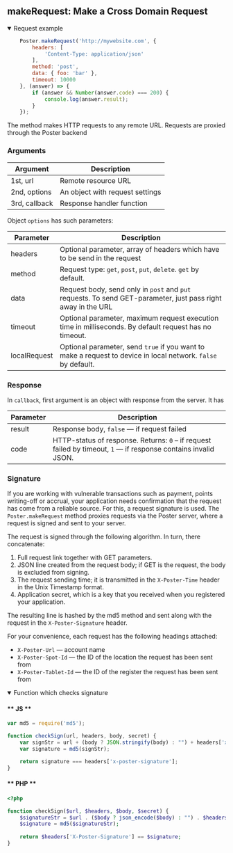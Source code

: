 ## makeRequest: Make a Cross Domain Request


<details open>
<summary>Request example</summary>

```javascript
    Poster.makeRequest('http://mywebsite.com', {
        headers: [
            'Content-Type: application/json'            
        ],
        method: 'post',
        data: { foo: 'bar' },
        timeout: 10000
    }, (answer) => {
        if (answer && Number(answer.code) === 200) {
            console.log(answer.result);
        }
    });
```

</details>

The method makes HTTP requests to any remote URL. Requests are proxied through the Poster backend

### Arguments

Argument | Description
-------- | -----------
1st, url | Remote resource URL
2nd, options | An object with request settings
3rd, callback | Response handler function

Object `options` has such parameters:

Parameter | Description
--------- | -----------
headers | Optional parameter, array of headers which have to be send in the request
method | Request type: `get`, `post`, `put`, `delete`. `get` by default.
data | Request body, send only in `post` and `put` requests. To send GET-parameter, just pass right away in the URL   
timeout | Optional parameter, maximum request execution time in milliseconds. By default request has no timeout.
localRequest | Optional parameter, send `true` if you want to make a request to device in local network. `false` by default. 


### Response

In `callback`, first argument is an object with response from the server. It has 

Parameter | Description
--------- | -----------
result | Response body, `false` — if request failed 
code | HTTP-status of response. Returns: `0` – if request failed by timeout, `1` — if response contains invalid JSON.


### Signature

If you are working with vulnerable transactions such as payment, points writing-off or accrual, your application needs confirmation that the request has come from a reliable source. For this, a request signature is used. The `Poster.makeRequest` method proxies requests via the Poster server, where a request is signed and sent to your server.

The request is signed through the following algorithm. In turn, there concatenate:

1. Full request link together with GET parameters.
2. JSON line created from the request body; if GET is the request, the body is excluded from signing.
3. The request sending time; it is transmitted in the `X-Poster-Time` header in the Unix Timestamp format.
4. Application secret, which is a key that you received when you registered your application.

The resulting line is hashed by the md5 method and sent along with the request in the `X-Poster-Signature` header.

For your convenience, each request has the following headings attached:

- `X-Poster-Url` — account name 
- `X-Poster-Spot-Id` — the ID of the location the request has been sent from
- `X-Poster-Tablet-Id` — the ID of the register the request has been sent from


<details open>
<summary>Function which checks signature</summary>

<!-- tabs:start -->

#### ** JS **

```javascript
var md5 = require('md5');

function checkSign(url, headers, body, secret) {
    var signStr = url + (body ? JSON.stringify(body) : "") + headers['x-poster-time'] + secret;
    var signature = md5(signStr);

    return signature === headers['x-poster-signature'];
}
```

#### ** PHP **

```php
<?php

function checkSign($url, $headers, $body, $secret) {
    $signatureStr = $url . ($body ? json_encode($body) : "") . $headers['X-Poster-Time'] . $secret;
    $signature = md5($signatureStr);
    
    return $headers['X-Poster-Signature'] == $signature;
}
```

<!-- tabs:end -->

</details>

